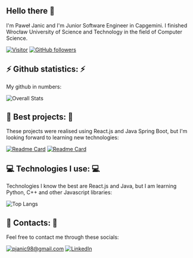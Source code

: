 <h2> Hello there 👋 </h2>

I'm Paweł Janic and I'm Junior Software Engineer in Capgemini. I finished Wrocław University of Science and Technology in the field of Computer Science.

[![Visitor](https://visitor-badge.laobi.icu/badge?page_id=Pawelo98.Pawelo98)](https://github.com/Pawelo98)  [![GitHub followers](https://img.shields.io/github/followers/Pawelo98.svg?style=social&label=Follow)](https://github.com/Pawelo98?tab=followers)

<h2> ⚡ Github statistics: ⚡ </h2>

My github in numbers:

![Overall Stats](https://github-readme-stats.vercel.app/api?username=Pawelo98&count_private=true&show_icons=true&hide=contribs,stars&hide_rank=true)

<h2> 🔭 Best projects: 🔭 </h2>

These projects were realised using React.js and Java Spring Boot, but I'm looking forward to learning new technologies:

[![Readme Card](https://github-readme-stats.vercel.app/api/pin/?username=Pawelo98&repo=ski-with-me-frontend)](https://github.com/Pawelo98/ski-with-me-frontend)
[![Readme Card](https://github-readme-stats.vercel.app/api/pin/?username=Pawelo98&repo=zpi-backend)](https://github.com/Pawelo98/zpi-backend)

<h2> 💻 Technologies I use: 💻 </h2>

Technologies I know the best are React.js and Java, but I am learning Python, C++ and other Javascript libraries:

![Top Langs](https://github-readme-stats.vercel.app/api/top-langs/?username=Pawelo98&layout=compact)

<h2> 💬 Contacts: 💬 </h2>

Feel free to contact me through these socials:

<a href="mailto:pjanic98@gmail.com">![pjanic98@gmail.com](https://img.shields.io/badge/Gmail-D14836?style=for-the-badge&logo=gmail&logoColor=white)</a> <a href="https://www.linkedin.com/in/pawe%C5%82-janic-767733200/">![LinkedIn](https://img.shields.io/badge/LinkedIn-0077B5?style=for-the-badge&logo=linkedin&logoColor=white)</a>
